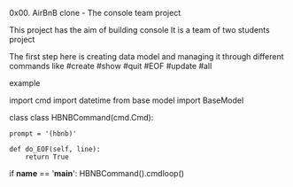 0x00. AirBnB clone - The console team project

This project has the aim of building console
It is a team of two students project

The first step here is creating data model and managing it through different commands like
	#create
	#show
	#quit
	#EOF
	#update
	#all

example 

import cmd
import datetime
from base model import BaseModel

class class HBNBCommand(cmd.Cmd):
	
	prompt = '(hbnb)'
	
	def do_EOF(self, line):
		return True

if __name__ == '__main__':
    HBNBCommand().cmdloop()


